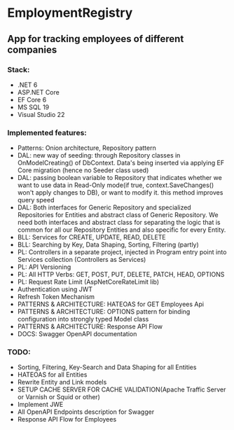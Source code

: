 # EmploymentRegistry

## App for tracking employees of different companies

### Stack:
+ .NET 6
+ ASP.NET Core 
+ EF Core 6
+ MS SQL 19
+ Visual Studio 22

### Implemented features:
+ Patterns: Onion architecture, Repository pattern
+ DAL: new way of seeding: through Repository classes in OnModelCreating() of DbContext. Data's being inserted via applying EF Core migration (hence no Seeder class used)
+ DAL: passing boolean variable to Repository that indicates whether we want to use data in Read-Only mode(if true, context.SaveChanges() won't apply changes to DB), or want to modify it. this method improves query speed
+ DAL: Both interfaces for Generic Repository and specialized Repositories for Entities and abstract class of Generic Repository. We need both interfaces and abstract class for separating the logic that is common for all our Repository Entities and also specific for every Entity.
+ BLL: Services for CREATE, UPDATE, READ, DELETE
+ BLL: Searching by Key, Data Shaping, Sorting, Filtering (partly)
+ PL: Controllers in a separate project, injected in Program entry point into Services collection (Controllers as Services)
+ PL: API Versioning
+ PL: All HTTP Verbs: GET, POST, PUT, DELETE, PATCH, HEAD, OPTIONS
+ PL: Request Rate Limit (AspNetCoreRateLimit lib)
+ Authentication using JWT
+ Refresh Token Mechanism
+ PATTERNS & ARCHITECTURE: HATEOAS for GET Employees Api
+ PATTERNS & ARCHITECTURE: OPTIONS pattern for binding configuration into strongly typed Model class
+ PATTERNS & ARCHITECTURE: Response API Flow
+ DOCS: Swagger OpenAPI documentation 

### TODO:
+ Sorting, Filtering, Key-Search and Data Shaping for all Entities
+ HATEOAS for all Entities
+ Rewrite Entity and Link models
+ SETUP CACHE SERVER FOR CACHE VALIDATION(Apache Traffic Server or Varnish or Squid or other)
+ Implement JWE
+ All OpenAPI Endpoints description for Swagger
+ Response API Flow for Employees

